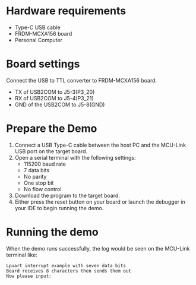 Hardware requirements
=====================
- Type-C USB cable
- FRDM-MCXA156 board
- Personal Computer

Board settings
============
Connect the USB to TTL converter to FRDM-MCXA156 board.
- TX of USB2COM to J5-3(P3_20)
- RX of USB2COM to J5-4(P3_21)
- GND of the USB2COM to J5-8(GND)

Prepare the Demo
===============
1.  Connect a USB Type-C cable between the host PC and the MCU-Link USB port on the target board.
2.  Open a serial terminal with the following settings:
    - 115200 baud rate
    - 7 data bits
    - No parity
    - One stop bit
    - No flow control
3.  Download the program to the target board.
4.  Either press the reset button on your board or launch the debugger in your IDE to begin running the demo.

Running the demo
===============
When the demo runs successfully, the log would be seen on the MCU-Link terminal like:
~~~~~~~~~~~~~~~~~~~~~
Lpuart interrupt example with seven data bits
Board receives 8 characters then sends them out
Now please input:
~~~~~~~~~~~~~~~~~~~~~
